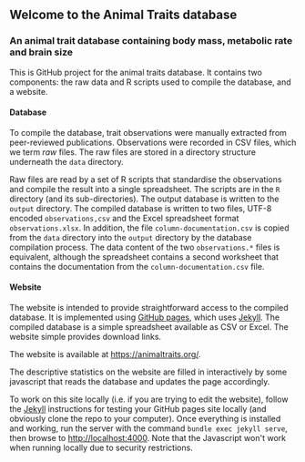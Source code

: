 ## Welcome to the Animal Traits database

### An animal trait database containing body mass, metabolic rate and brain size

This is GitHub project for the animal traits database. It contains two components: the raw data and R scripts used to compile the database, and a website.

#### Database

To compile the database, trait observations were manually extracted from peer-reviewed publications. Observations were recorded in CSV files, which we term _raw_ files. The raw files are stored in a directory structure underneath the `data` directory.

Raw files are read by a set of R scripts that standardise the observations and compile the result into a single spreadsheet. The scripts are in the `R` directory (and its sub-directories). The output database is written to the `output` directory. The compiled database is written to two files, UTF-8 encoded `observations,csv` and the Excel spreadsheet format `observations.xlsx`. In addition, the file `column-documentation.csv` is copied from the `data` directory into the `output` directory by the database compilation process. The data content of the two `observations.*` files is equivalent, although the spreadsheet contains a second worksheet that contains the documentation from the `column-documentation.csv` file.

#### Website

The website is intended to provide straightforward access to the compiled database. It is implemented using [GitHub pages](https://pages.github.com/), which uses [Jekyll](https://docs.github.com/en/pages/setting-up-a-github-pages-site-with-jekyll). The compiled database is a simple spreadsheet available as CSV or Excel. The website simple provides download links.

The website is available at https://animaltraits.org/.

The descriptive statistics on the website are filled in interactively by some javascript that reads the database and updates the page accordingly.

To work on this site locally (i.e. if you are trying to edit the website), follow the [Jekyll](https://docs.github.com/en/pages/setting-up-a-github-pages-site-with-jekyll) instructions for testing your GitHub pages site locally (and obviously clone the repo to your computer). Once everything is installed and working, run the server with the command `bundle exec jekyll serve`, then browse to [http://localhost:4000](http://localhost:4000). Note that the Javascript won't work when running locally due to security restrictions.
